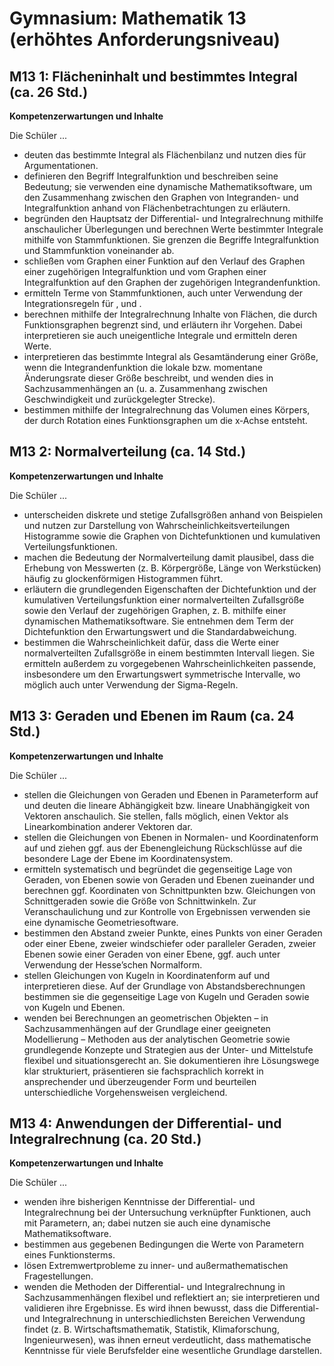 # Gymnasium: Mathematik 13 (erhöhtes Anforderungsniveau)

## M13 1: Flächeninhalt und bestimmtes Integral (ca. 26 Std.)

**Kompetenzerwartungen und Inhalte**

Die Schüler ...

- deuten das bestimmte Integral als Flächenbilanz und nutzen dies für Argumentationen.
- definieren den Begriff Integralfunktion und beschreiben seine Bedeutung; sie verwenden eine dynamische Mathematiksoftware, um den Zusammenhang zwischen den Graphen von Integranden- und Integralfunktion anhand von Flächenbetrachtungen zu erläutern.
- begründen den Hauptsatz der Differential- und Integralrechnung mithilfe anschaulicher Überlegungen und berechnen Werte bestimmter Integrale mithilfe von Stammfunktionen. Sie grenzen die Begriffe Integralfunktion und Stammfunktion voneinander ab.
- schließen vom Graphen einer Funktion auf den Verlauf des Graphen einer zugehörigen Integralfunktion und vom Graphen einer Integralfunktion auf den Graphen der zugehörigen Integrandenfunktion.
- ermitteln Terme von Stammfunktionen, auch unter Verwendung der Integrationsregeln für , und .
- berechnen mithilfe der Integralrechnung Inhalte von Flächen, die durch Funktionsgraphen begrenzt sind, und erläutern ihr Vorgehen. Dabei interpretieren sie auch uneigentliche Integrale und ermitteln deren Werte.
- interpretieren das bestimmte Integral als Gesamtänderung einer Größe, wenn die Integrandenfunktion die lokale bzw. momentane Änderungsrate dieser Größe beschreibt, und wenden dies in Sachzusammenhängen an (u. a. Zusammenhang zwischen Geschwindigkeit und zurückgelegter Strecke).
- bestimmen mithilfe der Integralrechnung das Volumen eines Körpers, der durch Rotation eines Funktionsgraphen um die x‑Achse entsteht.

## M13 2: Normalverteilung (ca. 14 Std.)

**Kompetenzerwartungen und Inhalte**

Die Schüler ...

- unterscheiden diskrete und stetige Zufallsgrößen anhand von Beispielen und nutzen zur Darstellung von Wahrscheinlichkeitsverteilungen Histogramme sowie die Graphen von Dichtefunktionen und kumulativen Verteilungsfunktionen.
- machen die Bedeutung der Normalverteilung damit plausibel, dass die Erhebung von Messwerten (z. B. Körpergröße, Länge von Werkstücken) häufig zu glockenförmigen Histogrammen führt.
- erläutern die grundlegenden Eigenschaften der Dichtefunktion und der kumulativen Verteilungsfunktion einer normalverteilten Zufallsgröße sowie den Verlauf der zugehörigen Graphen, z. B. mithilfe einer dynamischen Mathematiksoftware. Sie entnehmen dem Term der Dichtefunktion den Erwartungswert und die Standardabweichung.
- bestimmen die Wahrscheinlichkeit dafür, dass die Werte einer normalverteilten Zufallsgröße in einem bestimmten Intervall liegen. Sie ermitteln außerdem zu vorgegebenen Wahrscheinlichkeiten passende, insbesondere um den Erwartungswert symmetrische Intervalle, wo möglich auch unter Verwendung der Sigma-Regeln.

## M13 3: Geraden und Ebenen im Raum (ca. 24 Std.)

**Kompetenzerwartungen und Inhalte**

Die Schüler ...

- stellen die Gleichungen von Geraden und Ebenen in Parameterform auf und deuten die lineare Abhängigkeit bzw. lineare Unabhängigkeit von Vektoren anschaulich. Sie stellen, falls möglich, einen Vektor als Linearkombination anderer Vektoren dar.
- stellen die Gleichungen von Ebenen in Normalen- und Koordinatenform auf und ziehen ggf. aus der Ebenengleichung Rückschlüsse auf die besondere Lage der Ebene im Koordinatensystem.
- ermitteln systematisch und begründet die gegenseitige Lage von Geraden, von Ebenen sowie von Geraden und Ebenen zueinander und berechnen ggf. Koordinaten von Schnittpunkten bzw. Gleichungen von Schnittgeraden sowie die Größe von Schnittwinkeln. Zur Veranschaulichung und zur Kontrolle von Ergebnissen verwenden sie eine dynamische Geometriesoftware.
- bestimmen den Abstand zweier Punkte, eines Punkts von einer Geraden oder einer Ebene, zweier windschiefer oder paralleler Geraden, zweier Ebenen sowie einer Geraden von einer Ebene, ggf. auch unter Verwendung der Hesse’schen Normalform.
- stellen Gleichungen von Kugeln in Koordinatenform auf und interpretieren diese. Auf der Grundlage von Abstandsberechnungen bestimmen sie die gegenseitige Lage von Kugeln und Geraden sowie von Kugeln und Ebenen.
- wenden bei Berechnungen an geometrischen Objekten – in Sachzusammenhängen auf der Grundlage einer geeigneten Modellierung – Methoden aus der analytischen Geometrie sowie grundlegende Konzepte und Strategien aus der Unter- und Mittelstufe flexibel und situationsgerecht an. Sie dokumentieren ihre Lösungswege klar strukturiert, präsentieren sie fachsprachlich korrekt in ansprechender und überzeugender Form und beurteilen unterschiedliche Vorgehensweisen vergleichend.

## M13 4: Anwendungen der Differential- und Integralrechnung (ca. 20 Std.)

**Kompetenzerwartungen und Inhalte**

Die Schüler ...

- wenden ihre bisherigen Kenntnisse der Differential- und Integralrechnung bei der Untersuchung verknüpfter Funktionen, auch mit Parametern, an; dabei nutzen sie auch eine dynamische Mathematiksoftware.
- bestimmen aus gegebenen Bedingungen die Werte von Parametern eines Funktionsterms.
- lösen Extremwertprobleme zu inner- und außermathematischen Fragestellungen.
- wenden die Methoden der Differential- und Integralrechnung in Sachzusammenhängen flexibel und reflektiert an; sie interpretieren und validieren ihre Ergebnisse. Es wird ihnen bewusst, dass die Differential- und Integralrechnung in unterschiedlichsten Bereichen Verwendung findet (z. B. Wirtschaftsmathematik, Statistik, Klimaforschung, Ingenieurwesen), was ihnen erneut verdeutlicht, dass mathematische Kenntnisse für viele Berufsfelder eine wesentliche Grundlage darstellen.